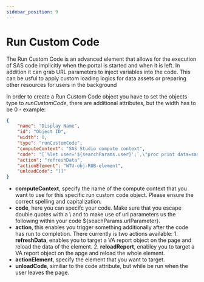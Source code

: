 ```yaml
---
sidebar_position: 9
---
```


# Run Custom Code

The Run Custom Code is an advanced element that allows for the execution of SAS code implicitly when the portal is started and when it is left. In addition it can grab URL parameters to inject variables into the code. This can be usful to apply custom loading logics for data assets or preparing other resources for users in the background

In order to create a Run Custom Code object you have to set the objects type to *runCustomCode*, there are additional attributes, but the width has to be 0 - example:
```json
{
    "name": "Display Name",
    "id": "Object ID",
    "width": 0,
    "type": "runCustomCode",
    "computeContext": "SAS Studio compute context",
    "code": "[`%let user='${searchParams.user}';`,\"proc print data=sashelp.class; run; quit;\"]",
    "action": "refreshData",
    "actionElement": "WTU-obj-RUB-element",
    "unloadCode": "[]"
}
```

- **computeContext**, specify the name of the compute context that you want to use for this specific run custom code object. Please ensure the correct spelling and capitalization.
- **code**, here you can specifc your code. Make sure that you escape double quotes with a \ and to make use of url parameters us the following within your code ${seachParams.urlParameter}.
- **action**, this enables you trigger something additionally after the code has run to completion. There currently is two actions available:
        1. **refreshData**, enables you to target a VA report object on the page and reload the data of the element.
        2. **reloadReport**, enabley you to target a VA report object on the apge and reload the whole element.
- **actionElement**, specify the element that you want to target.
- **unloadCode**, similiar to the code attribute, but while be run when the user leaves the page.